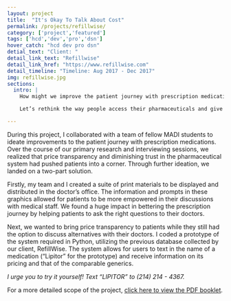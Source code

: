 ```yaml
---
layout: project
title:  "It's Okay To Talk About Cost"
permalink: /projects/refillwise/
category: ['project','featured']
tags: ['hcd','dev','pro','dsn']
hover_catch: "hcd dev pro dsn"
detial_text: "Client: "
detail_link_text: "Refillwise"
detail_link_href: "https://www.refillwise.com"
detail_timeline: "Timeline: Aug 2017 - Dec 2017"
img: refillwise.jpg
sections:
  intro: |
    How might we improve the patient journey with prescription medications?

    Let’s rethink the way people access their pharmaceuticals and give help to those who really need it.

---
```


During this project, I collaborated with a team of fellow MADI students to ideate improvements to the patient journey with prescription medications. Over the course of our primary research and interviewing sessions, we realized that price transparency and diminishing trust in the pharmaceutical system had pushed patients into a corner.  Through further ideation, we landed on a two-part solution.

Firstly, my team and I created a suite of print materials to be displayed and distributed in the doctor’s office. The information and prompts in these graphics allowed for patients to be more empowered in their discussions with medical staff. We found a huge impact in bettering the prescription journey by helping patients to ask the right questions to their doctors.

Next, we wanted to bring price transparency to patients while they still had the option to discuss alternatives with their doctors. I coded a prototype of the system required in Python, utilizing the previous database collected by our client, RefillWise. The system allows for users to text in the name of a medication (“Lipitor” for the prototype) and receive information on its pricing and that of the comparable generics.

_I urge you to try it yourself! Text “LIPITOR” to (214) 214 - 4367._

For a more detailed scope of the project, [click here to view the PDF booklet](http://www.gavinpham.com/assets/slides/The-Cost-of-Living.pdf).
